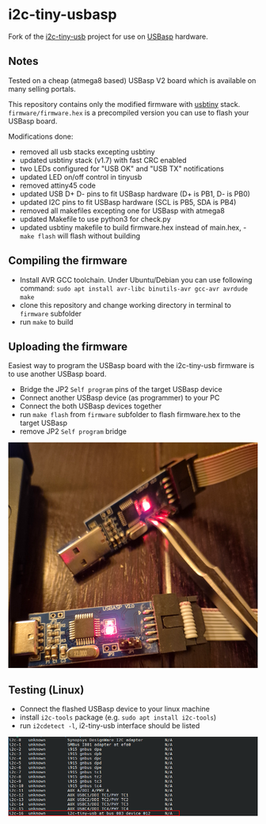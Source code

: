 # i2c-tiny-usbasp

Fork of the [i2c-tiny-usb](https://github.com/harbaum/I2C-Tiny-USB) project for use on [USBasp](https://www.fischl.de/usbasp/) hardware.

## Notes

Tested on a cheap (atmega8 based) USBasp V2 board which is available on many selling portals.

This repository contains only the modified firmware with [usbtiny](https://dicks.home.xs4all.nl/avr/usbtiny/) stack.
`firmware/firmware.hex` is a precompiled version you can use to flash your USBasp board.

Modifications done:
- removed all usb stacks excepting usbtiny
- updated usbtiny stack (v1.7) with fast CRC enabled
- two LEDs configured for "USB OK" and "USB TX" notifications
- updated LED on/off control in tinyusb
- removed attiny45 code
- updated USB D+ D- pins to fit USBasp hardware (D+ is PB1, D- is PB0)
- updated I2C pins to fit USBasp hardware (SCL is PB5, SDA is PB4)
- removed all makefiles excepting one for USBasp with atmega8
- updated Makefile to use python3 for check.py
- updated usbtiny makefile to build firmware.hex instead of main.hex, - `make flash` will flash without building

## Compiling the firmware

- Install AVR GCC toolchain. Under Ubuntu/Debian you can use following command: `sudo apt install avr-libc binutils-avr gcc-avr avrdude make`
- clone this repository and change working directory in terminal to `firmware` subfolder
- run `make` to build

## Uploading the firmware

Easiest way to program the USBasp board with the i2c-tiny-usb firmware is to use another USBasp board.

- Bridge the JP2 `Self program` pins of the target USBasp device
- Connect another USBasp device (as programmer) to your PC
- Connect the both USBasp devices together
- run `make flash` from `firmware` subfolder to flash firmware.hex to the target USBasp
- remove JP2 `Self program` bridge

![](images/connection.png)


## Testing (Linux)

- Connect the flashed USBasp device to your linux machine
- install `i2c-tools` package (e.g. `sudo apt install i2c-tools`)
- run `i2cdetect -l`, i2-tiny-usb interface should be listed

![](images/i2cdetect.png)
